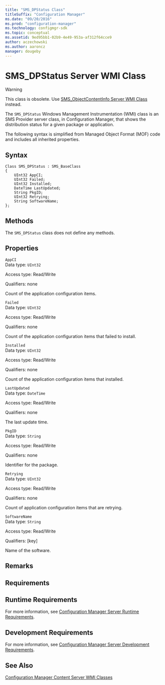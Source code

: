 ```yaml
---
title: "SMS_DPStatus Class"
titleSuffix: "Configuration Manager"
ms.date: "09/20/2016"
ms.prod: "configuration-manager"
ms.technology: configmgr-sdk
ms.topic: conceptual
ms.assetid: 9ed95bb1-02b9-4e49-953a-af312f64cce9
author: aczechowski
ms.author: aaroncz
manager: dougeby
---
```

# SMS_DPStatus Server WMI Class
> [!WARNING]
>  This class is obsolete. Use [SMS_ObjectContentInfo Server WMI Class](../../../develop/reference/core/servers/console/sms_objectcontentinfo-server-wmi-class.md) instead.  

 The `SMS_DPStatus` Windows Management Instrumentation (WMI) class is an SMS Provider server class, in Configuration Manager, that shows the distribution status for a given package or application.  

 The following syntax is simplified from Managed Object Format (MOF) code and includes all inherited properties.  

## Syntax  

```  
Class SMS_DPStatus : SMS_BaseClass  
{  
    UInt32 AppCI;  
    UInt32 Failed;  
    UInt32 Installed;  
    DateTime LastUpdated;  
    String PkgID;  
    UInt32 Retrying;  
    String SoftwareName;  
};  
```  

## Methods  
 The `SMS_DPStatus` class does not define any methods.  

## Properties  
 `AppCI`  
 Data type: `UInt32`  

 Access type: Read/Write  

 Qualifiers: none  

 Count of the application configuration items.  

 `Failed`  
 Data type: `UInt32`  

 Access type: Read/Write  

 Qualifiers: none  

 Count of the application configuration items that failed to install.  

 `Installed`  
 Data type: `UInt32`  

 Access type: Read/Write  

 Qualifiers: none  

 Count of the application configuration items that installed.  

 `LastUpdated`  
 Data type: `DateTime`  

 Access type: Read/Write  

 Qualifiers: none  

 The last update time.  

 `PkgID`  
 Data type: `String`  

 Access type: Read/Write  

 Qualifiers: none  

 Identifier for the package.  

 `Retrying`  
 Data type: `UInt32`  

 Access type: Read/Write  

 Qualifiers: none  

 Count of application configuration items that are retrying.  

 `SoftwareName`  
 Data type: `String`  

 Access type: Read/Write  

 Qualifiers: [key]  

 Name of the software.  

## Remarks  

## Requirements  

## Runtime Requirements  
 For more information, see [Configuration Manager Server Runtime Requirements](../../../develop/core/reqs/server-runtime-requirements.md).  

## Development Requirements  
 For more information, see [Configuration Manager Server Development Requirements](../../../develop/core/reqs/server-development-requirements.md).  

## See Also  
 [Configuration Manager Content Server WMI Classes](../../../develop/reference/core/servers/configure/content-server-wmi-classes.md)
